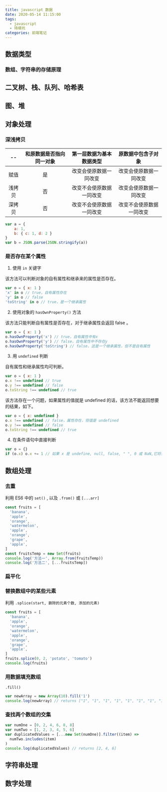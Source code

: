 ```yaml
---
title: javascript 数据
date: 2020-05-14 11:15:00
tags:
  - javascript
  - 待填坑
categories: 前端笔记
---
```


## 数据类型

### 数组、字符串的存储原理

## 二叉树、栈、队列、哈希表

## 图、堆

<!--more-->

## 对象处理

### 深浅拷贝

|   --   | 和原数据是否指向同一对象 | 第一层数据为基本数据类型 |    原数据中包含子对象    |
| :----: | :----------------------: | :----------------------: | :----------------------: |
|  赋值  |            是            |  改变会使原数据一同改变  |  改变会使原数据一同改变  |
| 浅拷贝 |            否            | 改变不会使原数据一同改变 |  改变会使原数据一同改变  |
| 深拷贝 |            否            | 改变不会使原数据一同改变 | 改变不会使原数据一同改变 |

```javascript
var a = {
    a: 1,
    b: { c: 1, d: 2 }
}
var b = JSON.parse(JSON.stringify(a))
```

### 是否存在某个属性

1. 使用 `in` 关键字

  该方法可以判断对象的自有属性和继承来的属性是否存在。

  ```javascript
  var o = { x: 1 }
  'x' in o // true，自有属性存在
  'y' in o // false
  'toString' in o // true，是一个继承属性
  ```

2. 使用对象的 `hasOwnProperty()` 方法

  该方法只能判断自有属性是否存在，对于继承属性会返回 false 。

  ```javascript
  var o = { x: 1 }
  o.hasOwnProperty('x') // true，自有属性中有x
  o.hasOwnProperty('y') // false，自有属性中不存在y
  o.hasOwnProperty('toString') // false，这是一个继承属性，但不是自有属性
  ```

3. 用 `undefined` 判断

  自有属性和继承属性均可判断。

  ```javascript
  var o = { x: 1 }
  o.x !== undefined // true
  o.y !== undefined // false
  o.toString !== undefined // true
  ```

  该方法存在一个问题，如果属性的值就是 undefined 的话，该方法不能返回想要的结果，如下。

  ```javascript
  var o = { x: undefined }
  o.x !== undefined // false，属性存在，但值是 undefined
  o.y !== undefined // false
  o.toString !== undefined // true
  ```

4. 在条件语句中直接判断

  ```javascript
  var o = {}
  if (o.x) o.x += 1 // 如果 x 是 undefine, null, false, " ", 0 或 NaN,它将保持不变
  ```

## 数组处理

### 去重

利用 ES6 中的 `set()` , 以及 `.from()` 或 `[...arr]`

```javascript
const fruits = [
  'banana',
  'apple',
  'orange',
  'watermelon',
  'apple',
  'orange',
  'grape',
  'apple',
]
const fruitsTemp = new Set(fruits)
console.log('方法一', Array.from(fruitsTemp))
console.log('方法二', [...fruitsTemp])
```

### 扁平化

### 替换数组中的某些元素

利用 `.splice(start, 删除的元素个数, 添加的元素)`

```javascript
const fruits = [
  'banana',
  'apple',
  'orange',
  'watermelon',
  'apple',
  'orange',
  'grape',
  'apple',
]
fruits.splice(0, 2, 'potato', 'tomato')
console.log(fruits)
```

### 用数据填充数组

`.fill()`

```javascript
var newArray = new Array(10).fill('1')
console.log(newArray) // returns ["1", "1", "1", "1", "1", "1", "1", "1", "1", "1", "1"]
```

### 查找两个数组的交集

```javascript
var numOne = [0, 2, 4, 6, 8, 8]
var numTwo = [1, 2, 3, 4, 5, 6]
var duplicatedValues = [...new Set(numOne)].filter((item) =>
  numTwo.includes(item)
)
console.log(duplicatedValues) // returns [2, 4, 6]
```

## 字符串处理

## 数字处理
